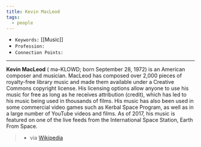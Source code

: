 ```yaml
---
title: Kevin MacLeod
tags:
  - people
---
```


- `Keywords:` [[Music]]
- `Profession:`
- `Connection Points:`

---

**Kevin MacLeod** ( mə-KLOWD; born September 28, 1972) is an American composer and musician. MacLeod has composed over 2,000 pieces of royalty-free library music and made them available under a Creative Commons copyright license. His licensing options allow anyone to use his music for free as long as he receives attribution (credit), which has led to his music being used in thousands of films. His music has also been used in some commercial video games such as Kerbal Space Program, as well as in a large number of YouTube videos and films. As of 2017, his music is featured on one of the live feeds from the International Space Station, Earth From Space. 
> - via [Wikipedia](https://en.wikipedia.org/wiki/Kevin%20MacLeod)